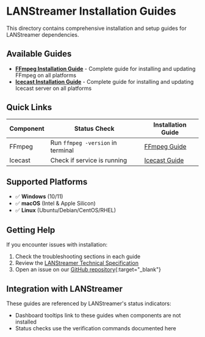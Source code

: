 # LANStreamer Installation Guides

This directory contains comprehensive installation and setup guides for LANStreamer dependencies.

## Available Guides

- **[FFmpeg Installation Guide](./ffmpeg-installation.md)** - Complete guide for installing and updating FFmpeg on all platforms
- **[Icecast Installation Guide](./icecast-installation.md)** - Complete guide for installing and updating Icecast server on all platforms

## Quick Links

| Component | Status Check | Installation Guide |
|-----------|-------------|-------------------|
| FFmpeg | Run `ffmpeg -version` in terminal | [FFmpeg Guide](./ffmpeg-installation.md) |
| Icecast | Check if service is running | [Icecast Guide](./icecast-installation.md) |

## Supported Platforms

- ✅ **Windows** (10/11)
- ✅ **macOS** (Intel & Apple Silicon)
- ✅ **Linux** (Ubuntu/Debian/CentOS/RHEL)

## Getting Help

If you encounter issues with installation:

1. Check the troubleshooting sections in each guide
2. Review the [LANStreamer Technical Specification](../LANStreamer-Technical-Specification.md)
3. Open an issue on our [GitHub repository](https://github.com/jerryagenyi/LANStreamer/issues){:target="_blank"}

## Integration with LANStreamer

These guides are referenced by LANStreamer's status indicators:
- Dashboard tooltips link to these guides when components are not installed
- Status checks use the verification commands documented here
